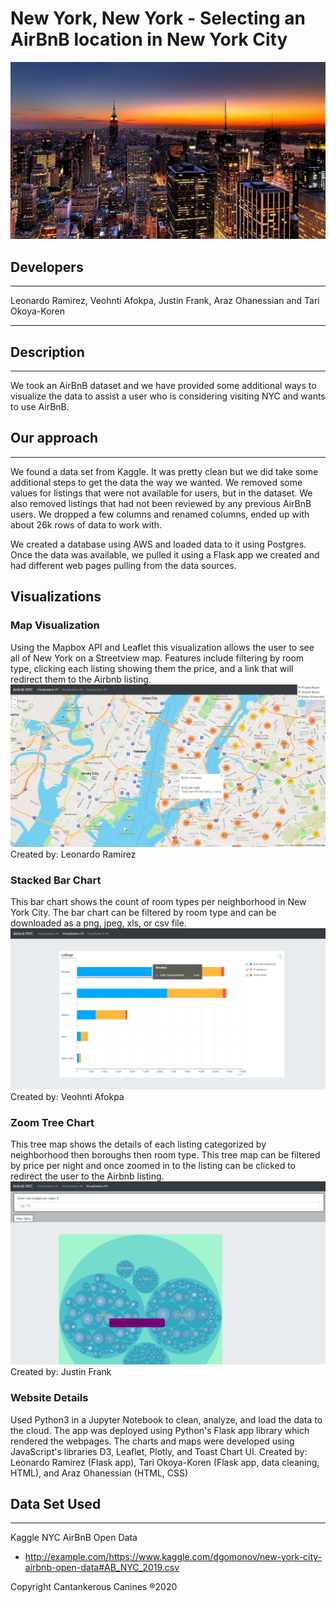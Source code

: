 # New York, New York - Selecting an AirBnB location in New York City
![NYC](ETL_Flask/Resources/Images/Jg14FgM.jpg)


## Developers
***
Leonardo Ramirez, Veohnti Afokpa, Justin Frank, Araz Ohanessian and Tari Okoya-Koren
***
## Description
***
We took an AirBnB dataset and we have provided some additional ways to visualize the data to assist a user who is considering visiting NYC and wants to use AirBnB.

## Our approach
***
We found a data set from Kaggle.  It was pretty clean but we did take some additional steps to get the data the way we wanted.  We removed some values for listings that were not available for users, but in the dataset. We also removed listings that had not been reviewed by any previous AirBnB users. We dropped a few columns and renamed columns, ended up with about 26k rows of data to work with.  

We created a database using AWS and loaded data to it using Postgres.  Once the data was available, we pulled it using a Flask app we created and had different web pages pulling from the data sources.

## Visualizations

### Map Visualization
Using the Mapbox API and Leaflet this visualization allows the user to see all of New York on a Streetview map. Features include filtering by room type, clicking each listing showing them the price, and a link that will redirect them to the Airbnb listing.
![NYC](ETL_Flask/Resources/Images/map_viz.png)
Created by: Leonardo Ramirez

### Stacked Bar Chart
This bar chart shows the count of room types per neighborhood in New York City. The bar chart can be filtered by room type and can be downloaded as a png, jpeg, xls, or csv file. 
![NYC](ETL_Flask/Resources/Images/stacked_bar.png)
Created by: Veohnti Afokpa

### Zoom Tree Chart
This tree map shows the details of each listing categorized by neighborhood then boroughs then room type. This tree map can be filtered by price per night and once zoomed in to the listing can be clicked to redirect the user to the Airbnb listing.
![NYC](ETL_Flask/Resources/Images/zoomTree.png)
Created by: Justin Frank

### Website Details
Used Python3 in a Jupyter Notebook to clean, analyze, and load the data to the cloud. The app was deployed using Python's Flask app library which rendered the webpages. The charts and maps were developed using JavaScript's libraries D3, Leaflet, Plotly, and Toast Chart UI.
Created by: Leonardo Ramirez (Flask app), Tari Okoya-Koren (Flask app, data cleaning, HTML), and Araz Ohanessian (HTML, CSS)

## Data Set Used
***
Kaggle NYC AirBnB Open Data
* http://example.com/https://www.kaggle.com/dgomonov/new-york-city-airbnb-open-data#AB_NYC_2019.csv

Copyright Cantankerous Canines &reg;2020
